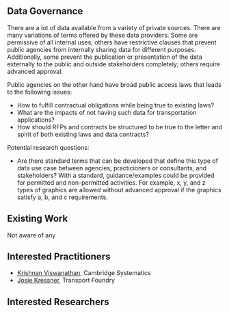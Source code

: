 ## Data Governance 

There are a lot of data available from a variety of private sources. There are many variations of terms offered by these data providers. Some are permissive of all internal uses; others have restrictive clauses that prevent public agencies from internally sharing data for different purposes. Additionally, some prevent the publication or presentation of the data externally to the public and outside stakeholders completely; others require advanced approval.

Public agencies on the other hand have broad public access laws that leads to the following issues:

* How to fulfill contractual obligations while being true to existing laws?
* What are the impacts of not having such data for transportation applications?
* How should RFPs and contracts be structured to be true to the letter and spirit of both existing laws and data contracts?

Potential research questions:

* Are there standard terms that can be developed that define this type of data use case between agencies, practicioners or consultants, and stakeholders? With a standard, guidance/examples could be provided for permitted and non-permitted activities. For example, x, y, and z types of graphics are allowed without advanced approval if the graphics satisfy a, b, and c requirements. 

## Existing Work

Not aware of any

## Interested Practitioners

* [Krishnan Viswanathan](https://github.com/krishnan-viswanathan), Cambridge Systematics
* [Josie Kressner](https://github.com/josiekre), Transport Foundry

## Interested Researchers

